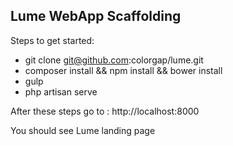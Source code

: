 ## Lume WebApp Scaffolding
Steps to get started:
- git clone git@github.com:colorgap/lume.git
- composer install && npm install && bower install
- gulp
- php artisan serve

After these steps go to : http://localhost:8000

You should see Lume landing page